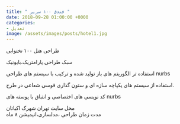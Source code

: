 ```yaml
---
title: " فندق ۱۰۰ سرير "
date: 2018-09-28 01:00:00 +0000
categories:
- تعدیل
image: /assets/images/posts/hotel1.jpg
---
```

طراحی هتل ۱۰۰ تختوابی
<div class="img img--fullContainer img--14xLeading" style="background-image: url({{ site.baseurl }}{{ site.baseurl_posts_img }}/Hotel-1.jpg);"></div>
سبک طراحی پارامتریک،بایونیک

استفاده تر الگوریتم های باز تولید شده و ترکیب با سیستم های طراحی nurbs
<div class="img img--fullContainer img--14xLeading" style="background-image: url({{ site.baseurl }}{{ site.baseurl_posts_img }}/Hotel-2.jpg);"></div>
استفاده از سیستم های یکپاچه سازه ای و ستون گذاری قوسی شعاعی در طرح.

کد نویسی های اختصاصی و‌ انتباق با پوسته های nurbs
<div class="img img--fullContainer img--14xLeading" style="background-image: url({{ site.baseurl }}{{ site.baseurl_posts_img }}/Hotel-3.jpg);"></div>
محل سایت تهران شهرک اکباتان
<div class="img img--fullContainer img--14xLeading" style="background-image: url({{ site.baseurl }}{{ site.baseurl_posts_img }}/Hotel-4.jpg);"></div>
مدت زمان طراحی ،مدلسازی،انیمیشن ۸ ماه
<div class="img img--fullContainer img--14xLeading" style="background-image: url({{ site.baseurl }}{{ site.baseurl_posts_img }}/Hotel-5.jpg);"></div>